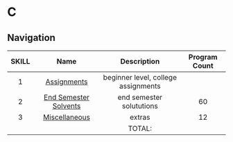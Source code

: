 # C

## Navigation

| SKILL |                        Name                        |             Description             | Program Count |
| :---: | :------------------------------------------------: | :---------------------------------: | :-----------: |
|   1   |             [Assignments](Assignments)             | beginner level, college assignments |               |
|   2   | [End Semester Solvents](End%20Semester%20Solvents) |      end semester solututions       |      60       |
|   3   |           [Miscellaneous](Miscellaneous)           |               extras                |      12       |
|       |                                                    |               TOTAL:                |               |
